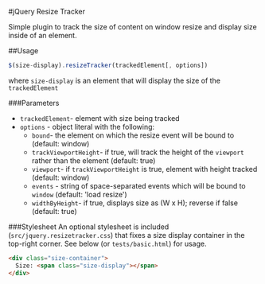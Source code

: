 #jQuery Resize Tracker

Simple plugin to track the size of content on window resize and display size inside of an element.

##Usage
```javascript
$(size-display).resizeTracker(trackedElement[, options])
```
where `size-display` is an element that will display the size of the `trackedElement`

###Parameters
- `trackedElement`- element with size being tracked
- `options` - object literal with the following:
    - `bound`- the element on which the resize event will be bound to (default: window)
    - `trackViewportHeight`- if true, will track the height of the `viewport` rather than the element (default: true)
    - `viewport`- if `trackViewportHeight` is true, element with height tracked (default: window)
    - `events` - string of space-separated events which will be bound to `window` (default: 'load resize')
    - `widthByHeight`- if true, displays size as (W x H); reverse if false (default: true)

###Stylesheet
An optional stylesheet is included (`src/jquery.resizetracker.css`) that fixes a size display container in the top-right corner. See below (or `tests/basic.html`) for usage. 
```html
<div class="size-container">
  Size: <span class="size-display"></span>
</div>
```
